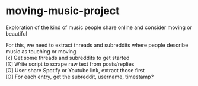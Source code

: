 # moving-music-project

Exploration of the kind of music people share online and consider moving or beautiful

For this, we need to extract threads and subreddits where people describe music as touching or moving  
[x] Get some threads and subreddits to get started  
[X] Write script to scrape raw text from posts/replies  
[O] User share Spotify or Youtube link, extract those first  
[O] For each entry, get the subreddit, username, timestamp?  
